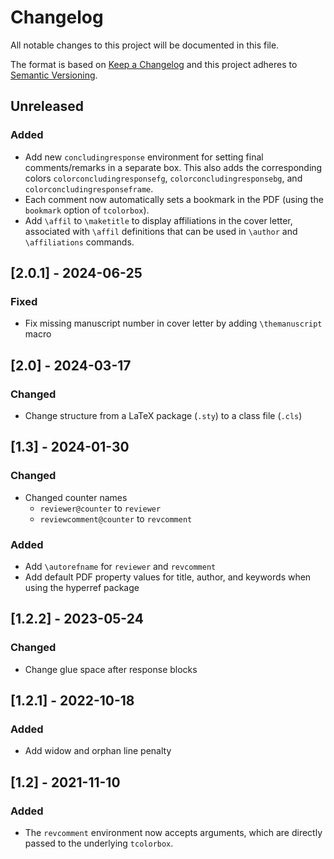 # Changelog
All notable changes to this project will be documented in this file.

The format is based on [Keep a Changelog](http://keepachangelog.com/en/1.0.0/)
and this project adheres to [Semantic Versioning](http://semver.org/spec/v2.0.0.html).

## Unreleased
### Added
- Add new `concludingresponse` environment for setting final comments/remarks
  in a separate box. This also adds the corresponding colors
  `colorconcludingresponsefg`, `colorconcludingresponsebg`, and
  `colorconcludingresponseframe`.
- Each comment now automatically sets a bookmark in the PDF (using the
  `bookmark` option of `tcolorbox`).
- Add `\affil` to `\maketitle` to display affiliations in the cover letter, associated with `\affil` definitions that can be used in `\author` and `\affiliations` commands.


## [2.0.1] - 2024-06-25
### Fixed
- Fix missing manuscript number in cover letter by adding `\themanuscript`
  macro


## [2.0] - 2024-03-17
### Changed
- Change structure from a LaTeX package (`.sty`) to a class file (`.cls`)


## [1.3] - 2024-01-30
### Changed
- Changed counter names
  - `reviewer@counter` to `reviewer`
  - `reviewcomment@counter` to `revcomment`

### Added
- Add `\autorefname` for `reviewer` and `revcomment`
- Add default PDF property values for title, author, and keywords when using
  the hyperref package

## [1.2.2] - 2023-05-24
### Changed
- Change glue space after response blocks

## [1.2.1] - 2022-10-18
### Added
- Add widow and orphan line penalty

## [1.2] - 2021-11-10
### Added
- The `revcomment` environment now accepts arguments, which are directly passed
  to the underlying `tcolorbox`.
